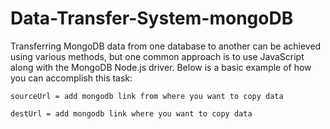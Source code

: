 # Data-Transfer-System-mongoDB
 Transferring MongoDB data from one database to another can be achieved using various methods, but one common approach is to use JavaScript along with the MongoDB Node.js driver. Below is a basic example of how you can accomplish this task:

```
sourceUrl = add mongodb link from where you want to copy data

destUrl = add mongodb link where you want to copy data
```
